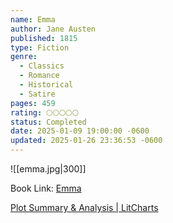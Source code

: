 ```yaml
---
name: Emma
author: Jane Austen
published: 1815
type: Fiction
genre:
  - Classics
  - Romance
  - Historical
  - Satire
pages: 459
rating: 🌕🌕🌕🌕🌕
status: Completed
date: 2025-01-09 19:00:00 -0600
updated: 2025-01-26 23:36:53 -0600
---
```


![[emma.jpg|300]]

Book Link: [Emma](https://www.goodreads.com/work/shelves/3360164-emma)

[Plot Summary & Analysis \| LitCharts](https://www.litcharts.com/lit/emma/summary)